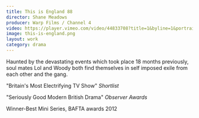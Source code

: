 ```yaml
---
title: This is England 88
director: Shane Meadows
producer: Warp Films / Channel 4
video: https://player.vimeo.com/video/44833708?title=1&byline=1&portrait=1
image: this-is-england.png
layout: work
category: drama
---
```


Haunted by the devastating events which took place 18 months previously, soul mates Lol and Woody both find themselves in self imposed exile from each other and the gang.

"Britain's Most Electrifying TV Show" *Shortlist*

"Seriously Good Modern British Drama" *Observer Awards*

Winner-Best Mini Series, BAFTA awards 2012
